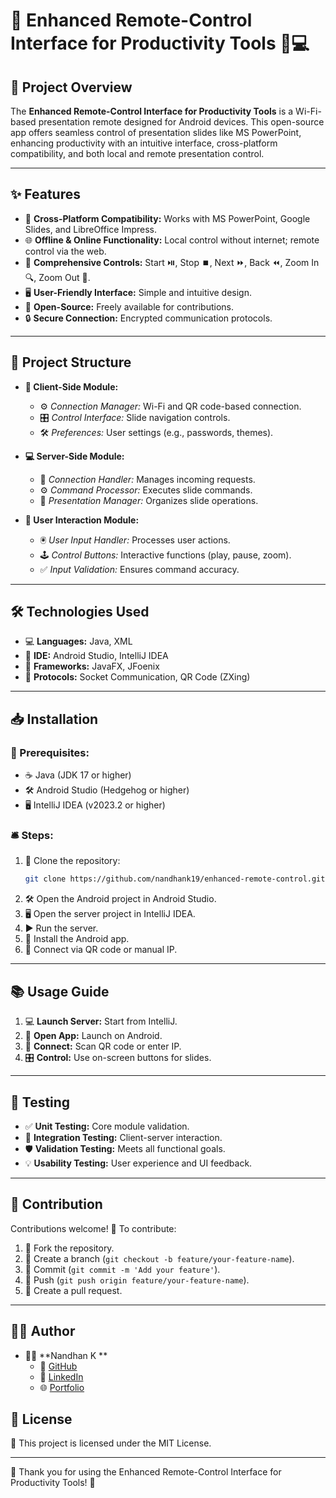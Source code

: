 # 🚀 Enhanced Remote-Control Interface for Productivity Tools 📱💻

## 📝 Project Overview
The **Enhanced Remote-Control Interface for Productivity Tools** is a Wi-Fi-based presentation remote designed for Android devices. This open-source app offers seamless control of presentation slides like MS PowerPoint, enhancing productivity with an intuitive interface, cross-platform compatibility, and both local and remote presentation control.

---
## ✨ Features
- 📱 **Cross-Platform Compatibility:** Works with MS PowerPoint, Google Slides, and LibreOffice Impress.
- 🌐 **Offline & Online Functionality:** Local control without internet; remote control via the web.
- 🎯 **Comprehensive Controls:** Start ⏯️, Stop ⏹️, Next ⏩, Back ⏪, Zoom In 🔍, Zoom Out 🔎.
- 🖥️ **User-Friendly Interface:** Simple and intuitive design.
- 💙 **Open-Source:** Freely available for contributions.
- 🔒 **Secure Connection:** Encrypted communication protocols.

---
## 📂 Project Structure
- **📱 Client-Side Module:**
  - ⚙️ *Connection Manager:* Wi-Fi and QR code-based connection.
  - 🎛️ *Control Interface:* Slide navigation controls.
  - 🛠️ *Preferences:* User settings (e.g., passwords, themes).

- **💻 Server-Side Module:**
  - 🔗 *Connection Handler:* Manages incoming requests.
  - ⚙️ *Command Processor:* Executes slide commands.
  - 📂 *Presentation Manager:* Organizes slide operations.

- **🙋 User Interaction Module:**
  - 🖲️ *User Input Handler:* Processes user actions.
  - 🕹️ *Control Buttons:* Interactive functions (play, pause, zoom).
  - ✅ *Input Validation:* Ensures command accuracy.

---
## 🛠️ Technologies Used
- 💻 **Languages:** Java, XML
- 🧰 **IDE:** Android Studio, IntelliJ IDEA
- 💾 **Frameworks:** JavaFX, JFoenix
- 🔗 **Protocols:** Socket Communication, QR Code (ZXing)

---
## 📥 Installation
### 📌 Prerequisites:
- ☕ Java (JDK 17 or higher)
- 🛠️ Android Studio (Hedgehog or higher)
- 🖥️ IntelliJ IDEA (v2023.2 or higher)

### 🛎️ Steps:
1. 🧬 Clone the repository:
   ```bash
   git clone https://github.com/nandhank19/enhanced-remote-control.git
   ```
2. 🛠️ Open the Android project in Android Studio.
3. 🖥️ Open the server project in IntelliJ IDEA.
4. ▶️ Run the server.
5. 📱 Install the Android app.
6. 📶 Connect via QR code or manual IP.

---
## 📚 Usage Guide
1. 💻 **Launch Server:** Start from IntelliJ.
2. 📱 **Open App:** Launch on Android.
3. 📡 **Connect:** Scan QR code or enter IP.
4. 🎛️ **Control:** Use on-screen buttons for slides.

---
## 🧪 Testing
- ✅ **Unit Testing:** Core module validation.
- 🧩 **Integration Testing:** Client-server interaction.
- 🛡️ **Validation Testing:** Meets all functional goals.
- 💡 **Usability Testing:** User experience and UI feedback.

---
## 🤝 Contribution
Contributions welcome! 🌟 To contribute:
1. 🍴 Fork the repository.
2. 🌿 Create a branch (`git checkout -b feature/your-feature-name`).
3. 💾 Commit (`git commit -m 'Add your feature'`).
4. 🚀 Push (`git push origin feature/your-feature-name`).
5. 📩 Create a pull request.

---
## 🧑‍💻 Author
- 🧑‍💻 **Nandhan K **  
  - 🐙 [GitHub](https://github.com/nandhank19)  
  - 💼 [LinkedIn](https://www.linkedin.com/in/nandhank2001)  
  - 🌐 [Portfolio](https://nandhankport.netlify.app)  

## 📜 License
📝 This project is licensed under the MIT License.

---
🎉 Thank you for using the Enhanced Remote-Control Interface for Productivity Tools! 💙

